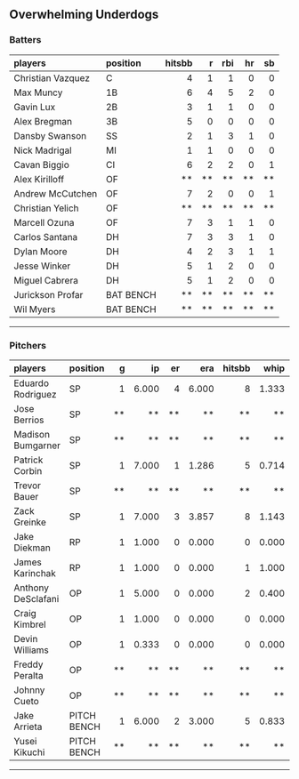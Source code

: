 ## Overwhelming Underdogs

### Batters

 
|players           |position  | hitsbb|  r| rbi| hr| sb| 
|:-----------------|:---------|------:|--:|---:|--:|--:| 
|Christian Vazquez |C         |      4|  1|   1|  0|  0| 
|Max Muncy         |1B        |      6|  4|   5|  2|  0| 
|Gavin Lux         |2B        |      3|  1|   1|  0|  0| 
|Alex Bregman      |3B        |      5|  0|   0|  0|  0| 
|Dansby Swanson    |SS        |      2|  1|   3|  1|  0| 
|Nick Madrigal     |MI        |      1|  1|   0|  0|  0| 
|Cavan Biggio      |CI        |      6|  2|   2|  0|  1| 
|Alex Kirilloff    |OF        |     **| **|  **| **| **| 
|Andrew McCutchen  |OF        |      7|  2|   0|  0|  1| 
|Christian Yelich  |OF        |     **| **|  **| **| **| 
|Marcell Ozuna     |OF        |      7|  3|   1|  1|  0| 
|Carlos Santana    |DH        |      7|  3|   3|  1|  0| 
|Dylan Moore       |DH        |      4|  2|   3|  1|  1| 
|Jesse Winker      |DH        |      5|  1|   2|  0|  0| 
|Miguel Cabrera    |DH        |      5|  1|   2|  0|  0| 
|Jurickson Profar  |BAT BENCH |     **| **|  **| **| **| 
|Wil Myers         |BAT BENCH |     **| **|  **| **| **| 


* * *

### Pitchers

 
|players            |position    |  g|    ip| er|   era| hitsbb|  whip| so|  w| sv| 
|:------------------|:-----------|--:|-----:|--:|-----:|------:|-----:|--:|--:|--:| 
|Eduardo Rodriguez  |SP          |  1| 6.000|  4| 6.000|      8| 1.333|  9|  0|  0| 
|Jose Berrios       |SP          | **|    **| **|    **|     **|    **| **| **| **| 
|Madison Bumgarner  |SP          | **|    **| **|    **|     **|    **| **| **| **| 
|Patrick Corbin     |SP          |  1| 7.000|  1| 1.286|      5| 0.714|  9|  1|  0| 
|Trevor Bauer       |SP          | **|    **| **|    **|     **|    **| **| **| **| 
|Zack Greinke       |SP          |  1| 7.000|  3| 3.857|      8| 1.143|  5|  1|  0| 
|Jake Diekman       |RP          |  1| 1.000|  0| 0.000|      0| 0.000|  2|  0|  1| 
|James Karinchak    |RP          |  1| 1.000|  0| 0.000|      1| 1.000|  2|  1|  0| 
|Anthony DeSclafani |OP          |  1| 5.000|  0| 0.000|      2| 0.400|  5|  1|  0| 
|Craig Kimbrel      |OP          |  1| 1.000|  0| 0.000|      0| 0.000|  3|  0|  1| 
|Devin Williams     |OP          |  1| 0.333|  0| 0.000|      0| 0.000|  0|  1|  0| 
|Freddy Peralta     |OP          | **|    **| **|    **|     **|    **| **| **| **| 
|Johnny Cueto       |OP          | **|    **| **|    **|     **|    **| **| **| **| 
|Jake Arrieta       |PITCH BENCH |  1| 6.000|  2| 3.000|      5| 0.833|  1|  1|  0| 
|Yusei Kikuchi      |PITCH BENCH | **|    **| **|    **|     **|    **| **| **| **| 


* * *


